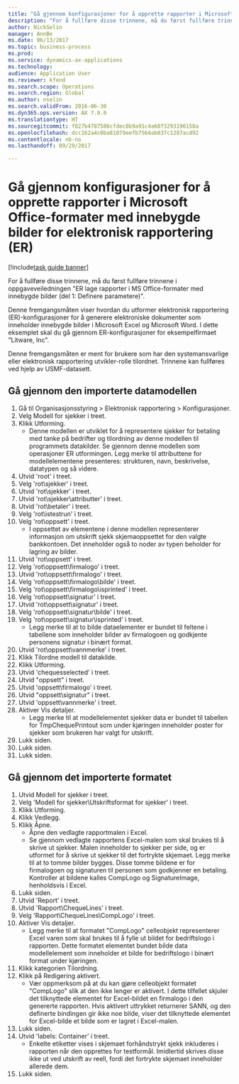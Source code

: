 ```yaml
--- 
title: "Gå gjennom konfigurasjoner for å opprette rapporter i Microsoft Office-formater med innebygde bilder for elektronisk rapportering (ER)"
description: "For å fullføre disse trinnene, må du først fullføre trinnene i oppgaveveiledningen \"ER lage rapporter i MS Office-formater med innebygde bilder (del 1: Definere parametere)\"."
author: NickSelin
manager: AnnBe
ms.date: 06/13/2017
ms.topic: business-process
ms.prod: 
ms.service: dynamics-ax-applications
ms.technology: 
audience: Application User
ms.reviewer: kfend
ms.search.scope: Operations
ms.search.region: Global
ms.author: nselin
ms.search.validFrom: 2016-06-30
ms.dyn365.ops.version: AX 7.0.0
ms.translationtype: HT
ms.sourcegitcommit: f827b4787506cfdec8b9a91c4a68f3293190158a
ms.openlocfilehash: dcc162a4c0ba81079eefb7564ab037c1287acd92
ms.contentlocale: nb-no
ms.lasthandoff: 09/29/2017

---
```

# <a name="review-configurations-to-make-reports-in-microsoft-office-formats-with-embedded-images-for-electronic-reporting-er"></a>Gå gjennom konfigurasjoner for å opprette rapporter i Microsoft Office-formater med innebygde bilder for elektronisk rapportering (ER)

[!include[task guide banner](../../includes/task-guide-banner.md)]

For å fullføre disse trinnene, må du først fullføre trinnene i oppgaveveiledningen "ER lage rapporter i MS Office-formater med innebygde bilder (del 1: Definere parametere)".

Denne fremgangsmåten viser hvordan du utformer elektronisk rapportering (ER)-konfigurasjoner for å generere elektroniske dokumenter som inneholder innebygde bilder i Microsoft Excel og Microsoft Word. I dette eksemplet skal du gå gjennom ER-konfigurasjoner for eksempelfirmaet "Litware, Inc". 

Denne fremgangsmåten er ment for brukere som har den systemansvarlige eller elektronisk rapportering utvikler-rolle tilordnet. Trinnene kan fullføres ved hjelp av USMF-datasett.


## <a name="review-the-imported-data-model"></a>Gå gjennom den importerte datamodellen
1. Gå til Organisasjonsstyring > Elektronisk rapportering > Konfigurasjoner.
2. Velg Modell for sjekker i treet.
3. Klikk Utforming.
    * Denne modellen er utviklet for å representere sjekker for betaling med tanke på bedrifter og tilordning av denne modellen til programmets datakilder. Se gjennom denne modellen som operasjoner ER utformingen. Legg merke til attributtene for modellelementene presenteres: strukturen, navn, beskrivelse, datatypen og så videre.   
4. Utvid 'root' i treet.
5. Velg 'rot\sjekker' i treet.
6. Utvid 'rot\sjekker' i treet.
7. Utvid 'rot\sjekker\attributter' i treet.
8. Utvid 'rot\betaler' i treet.
9. Velg 'rot\istestrun' i treet.
10. Velg 'rot\oppsett' i treet.
    * I oppsettet av elementene i denne modellen representerer informasjon om utskrift sjekk skjemaoppsettet for den valgte bankkontoen. Det inneholder også to noder av typen beholder for lagring av bilder.   
11. Utvid 'rot\oppsett' i treet.
12. Velg 'rot\oppsett\firmalogo' i treet.
13. Utvid 'rot\oppsett\firmalogo' i treet.
14. Velg 'rot\oppsett\firmalogo\bilde' i treet.
15. Velg 'rot\oppsett\firmalogo\isprinted' i treet.
16. Velg 'rot\oppsett\signatur' i treet.
17. Utvid 'rot\oppsett\signatur' i treet.
18. Velg 'rot\oppsett\signatur\bilde' i treet.
19. Velg 'rot\oppsett\signatur\isprinted' i treet.
    * Legg merke til at to bilde dataelementer er bundet til feltene i tabellene som inneholder bilder av firmalogoen og godkjente personens signatur i binært format.  
20. Utvid 'rot\oppsett\vannmerke' i treet.
21. Klikk Tilordne modell til datakilde.
22. Klikk Utforming.
23. Utvid 'chequesselected' i treet.
24. Utvid "oppsett" i treet.
25. Utvid 'oppsett\firmalogo' i treet.
26. Utvid "oppsett\signatur" i treet.
27. Utvid 'oppsett\vannmerke' i treet.
28. Aktiver Vis detaljer.
    * Legg merke til at modellelementet sjekker data er bundet til tabellen for TmpChequePrintout som under kjøringen inneholder poster for sjekker som brukeren har valgt for utskrift.   
29. Lukk siden.
30. Lukk siden.
31. Lukk siden.

## <a name="review-the-imported-format"></a>Gå gjennom det importerte formatet
1. Utvid Modell for sjekker i treet.
2. Velg 'Modell for sjekker\Utskriftsformat for sjekker' i treet.
3. Klikk Utforming.
4. Klikk Vedlegg.
5. Klikk Åpne.
    * Åpne den vedlagte rapportmalen i Excel.  
    * Se gjennom vedlagte rapportens Excel-malen som skal brukes til å skrive ut sjekker. Malen inneholder to sjekker per side, og er utformet for å skrive ut sjekker til det fortrykte skjemaet. Legg merke til at to tomme bilder bygges. Disse tomme bildene er for firmalogoen og signaturen til personen som godkjenner en betaling. Kontroller at bildene kalles CompLogo og SignatureImage, henholdsvis i Excel.   
6. Lukk siden.
7. Utvid 'Report' i treet.
8. Utvid 'Rapport\ChequeLines' i treet.
9. Velg 'Rapport\ChequeLines\CompLogo' i treet.
10. Aktiver Vis detaljer.
    * Legg merke til at formatet "CompLogo" celleobjekt representerer Excel varen som skal brukes til å fylle ut bildet for bedriftslogo i rapporten. Dette formatet elementet bundet bilde data modellelement som inneholder et bilde for bedriftslogo i binært format under kjøringen.   
11. Klikk kategorien Tilordning.
12. Klikk på Redigering aktivert.
    * Vær oppmerksom på at du kan gjøre celleobjekt formatet "CompLogo" slik at den ikke lenger er aktivert. I dette tilfellet skjuler det tilknyttede elementet for Excel-bildet en firmalogo i den genererte rapporten. Hvis aktivert uttrykket returnerer SANN, og den definerte bindingen gir ikke noe bilde, viser det tilknyttede elementet for Excel-bilde et bilde som er lagret i Excel-malen.   
13. Lukk siden.
14. Utvid 'labels: Container' i treet.
    * Enkelte etiketter vises i skjemaet forhåndstrykt sjekk inkluderes i rapporten når den opprettes for testformål. Imidlertid skrives disse ikke ut ved utskrift av reell, fordi det fortrykte skjemaet inneholder allerede dem.  
15. Lukk siden.



